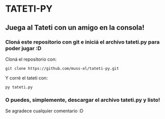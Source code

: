 # TATETI-PY
## Juega al Tateti con un amigo en la consola!
### Cloná este repositorio con git e iniciá el archivo tateti.py para poder jugar :D
Cloná el repositorio con:

    git clone https://github.com/muss-el/tateti-py.git

Y corré el tateti con:

    py tateti.py
### O puedes, simplemente, descargar el archivo tateti.py y listo!
Se agradece cualquier comentario :D
